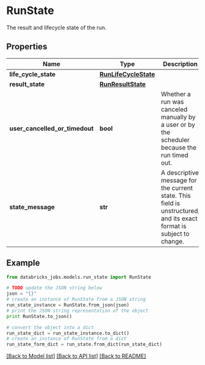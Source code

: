 # RunState

The result and lifecycle state of the run.

## Properties
Name | Type | Description | Notes
------------ | ------------- | ------------- | -------------
**life_cycle_state** | [**RunLifeCycleState**](RunLifeCycleState.md) |  | [optional] 
**result_state** | [**RunResultState**](RunResultState.md) |  | [optional] 
**user_cancelled_or_timedout** | **bool** | Whether a run was canceled manually by a user or by the scheduler because the run timed out. | [optional] 
**state_message** | **str** | A descriptive message for the current state. This field is unstructured, and its exact format is subject to change. | [optional] 

## Example

```python
from databricks_jobs.models.run_state import RunState

# TODO update the JSON string below
json = "{}"
# create an instance of RunState from a JSON string
run_state_instance = RunState.from_json(json)
# print the JSON string representation of the object
print RunState.to_json()

# convert the object into a dict
run_state_dict = run_state_instance.to_dict()
# create an instance of RunState from a dict
run_state_form_dict = run_state.from_dict(run_state_dict)
```
[[Back to Model list]](../README.md#documentation-for-models) [[Back to API list]](../README.md#documentation-for-api-endpoints) [[Back to README]](../README.md)


